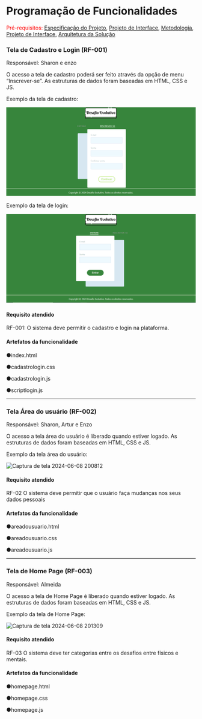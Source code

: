 # Programação de Funcionalidades

<span style="color:red">Pré-requisitos: <a href="2-Especificação do Projeto.md"> Especificação do Projeto</a></span>, <a href="3-Projeto de Interface.md"> Projeto de Interface</a>, <a href="4-Metodologia.md"> Metodologia</a>, <a href="3-Projeto de Interface.md"> Projeto de Interface</a>, <a href="5-Arquitetura da Solução.md"> Arquitetura da Solução</a>

### Tela de Cadastro e Login (RF-001)

Responsável: Sharon e enzo

O acesso a tela de cadastro poderá ser feito através da opção de menu “Inscrever-se”. As estruturas de dados foram baseadas em HTML, CSS e JS.

Exemplo da tela de cadastro: 


![Untitled Diagram-Page-1 drawio](img/Tela-Cadastro.png)


Exemplo da tela de login: 

![Untitled Diagram-Page-1 drawio](img/Tela-Login.png)

#### Requisito atendido

RF-001: O sistema deve permitir o cadastro e login na plataforma.


#### Artefatos da funcionalidade

●index.html

●cadastrologin.css

●cadastrologin.js

●scriptlogin.js
<hr>

### Tela Área do usuário (RF-002)

Responsável: Sharon, Artur e Enzo

O acesso a tela área do usuário é liberado quando estiver logado. As estruturas de dados foram baseadas em HTML, CSS e JS.

Exemplo da tela área do usuário: 


![Captura de tela 2024-06-08 200812](https://github.com/ICEI-PUC-Minas-PMV-ADS/pmv-ads-2024-e1-proj-web-t15-desafio-evolutivo/assets/166241111/42ab0ff6-6e6f-48dd-8fec-0afe3b8d061a)



#### Requisito atendido

RF-02	O sistema deve permitir que o usuário faça mudanças nos seus dados pessoais


#### Artefatos da funcionalidade

●areadousuario.html

●areadousuario.css

●areadousuario.js
<hr>

### Tela de Home Page (RF-003)

Responsável: Almeida

O acesso a tela de Home Page é liberado quando estiver logado. As estruturas de dados foram baseadas em HTML, CSS e JS.

Exemplo da tela de Home Page: 

![Captura de tela 2024-06-08 201309](https://github.com/ICEI-PUC-Minas-PMV-ADS/pmv-ads-2024-e1-proj-web-t15-desafio-evolutivo/assets/166241111/90359286-8774-41ef-8b89-b70d2d55144e)




#### Requisito atendido

RF-03	O sistema deve ter categorias entre os desafios entre físicos e mentais.


#### Artefatos da funcionalidade

●homepage.html

●homepage.css

●homepage.js
